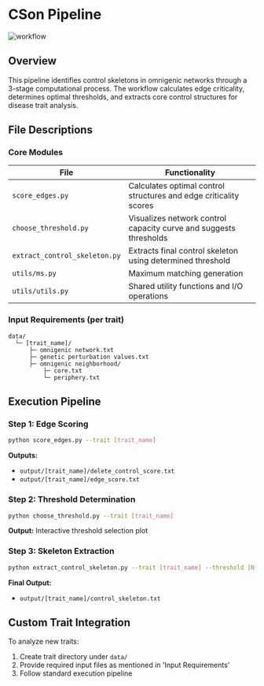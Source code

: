 # CSon Pipeline

![workflow](workflow.bmp)

## Overview

This pipeline identifies control skeletons in omnigenic networks through a 3-stage computational process. The workflow calculates edge criticality, determines optimal thresholds, and extracts core control structures for disease trait analysis.

## File Descriptions

### Core Modules
| File                          | Functionality                                                |
| ----------------------------- | ------------------------------------------------------------ |
| `score_edges.py`              | Calculates optimal control structures and edge criticality scores |
| `choose_threshold.py`         | Visualizes network control capacity curve and suggests thresholds |
| `extract_control_skeleton.py` | Extracts final control skeleton using determined threshold   |
| `utils/ms.py`                 | Maximum matching generation                                  |
| `utils/utils.py`              | Shared utility functions and I/O operations                  |

### Input Requirements (per trait)
```text
data/
  └─ [trait_name]/
      ├─ omnigenic network.txt
      ├─ genetic perturbation values.txt
      ├─ omnigenic neighborhood/
          ├─ core.txt
          └─ periphery.txt
```

## Execution Pipeline

### Step 1: Edge Scoring
```bash
python score_edges.py --trait [trait_name]
```
**Outputs:**
- `output/[trait_name]/delete_control_score.txt`
- `output/[trait_name]/edge_score.txt`

### Step 2: Threshold Determination
```bash
python choose_threshold.py --trait [trait_name]
```
**Output:** Interactive threshold selection plot

### Step 3: Skeleton Extraction
```bash
python extract_control_skeleton.py --trait [trait_name] --threshold [N]
```
**Final Output:**
- `output/[trait_name]/control_skeleton.txt`

## Custom Trait Integration
To analyze new traits:
1. Create trait directory under `data/`
2. Provide required input files as mentioned in 'Input Requirements'
3. Follow standard execution pipeline


